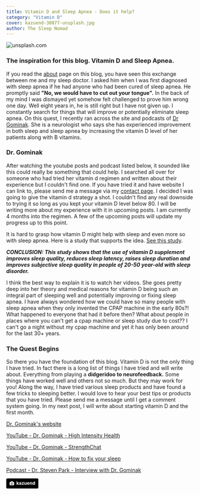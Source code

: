 ```yaml
---
title: Vitamin D and Sleep Apnea - Does it help?
category: "Vitamin D"
cover: kazuend-30877-unsplash.jpg
author: The Sleep Nomad
---
```


![unsplash.com](./kazuend-30877-unsplash.jpg)

### The inspiration for this blog. Vitamin D and Sleep Apnea.

If you read the [about](/about/) page on this blog, you have seen this exchange between me and my sleep doctor. I asked him when I was first diagnosed with sleep apnea if he had anyone who had been cured of sleep apnea. He promptly said **"No, we would have to cut out your tongue".** In the back of my mind I was dismayed yet somehow felt challenged to prove him wrong one day. Well eight years in, he is still right but I have not given up. I constantly search for things that will improve or potentially eliminate sleep apnea. On this quest, I recently ran across the site and podcasts of [Dr Gominak](https://drgominak.com/). She is a neurologist who says she has experienced improvement in both sleep and sleep apnea by increasing the vitamin D level of her patients along with B vitamins.

### Dr. Gominak

After watching the youtube posts and podcast listed below, it sounded like this could really be something that could help. I searched all over for someone who had tried her vitamin d regimen and written about their experience but I couldn't find one. If you have tried it and have website I can link to, please send me a message via my [contact page](/contact/). I decided I was going to give the vitamin d strategy a shot. I couldn't find any real downside to trying it so long as you kept your vitamin D level below 80. I will be writing more about my experience with it in upcoming posts. I am currently 4 months into the regimen. A few of the upcoming posts will update my progress up to this point.

It is hard to grasp how vitamin D might help with sleep and even more so with sleep apnea. Here is a study that supports the idea. [See this study](https://www.ncbi.nlm.nih.gov/pubmed/28475473).

**_CONCLUSION:
This study shows that the use of vitamin D supplement improves sleep quality, reduces sleep latency, raises sleep duration and improves subjective sleep quality in people of 20-50 year-old with sleep disorder._**

I think the best way to explain it is to watch her videos. She goes pretty deep into her theory and medical reasons for vitamin D being such an integral part of sleeping well and potentially improving or fixing sleep apnea. I have always wondered how we could have so many people with sleep apnea when they only invented the CPAP machine in the early 80s?! What happened to everyone that had it before then? What about people in places where you can't get a cpap machine or sleep study due to cost?? I can't go a night without my cpap machine and yet it has only been around for the last 30+ years.

### The Quest Begins

So there you have the foundation of this blog. Vitamin D is not the only thing I have tried. In fact there is a long list of things I have tried and will write about. Everything from playing a **didgeridoo to neurofeedback.** Some things have worked well and others not so much. But they may work for you! Along the way, I have tried various sleep products and have found a few tricks to sleeping better. I would love to hear your best tips or products that you have tried. Please send me a message until I get a comment system going. In my next post, I will write about starting vitamin D and the first month.

[Dr. Gominak's website](https://drgominak.com/)

[YouTube - Dr. Gominak - High Intensity Health](https://www.youtube.com/watch?v=74F22bjBmqE)

[YouTube - Dr. Gominak - StrengthChat](https://www.youtube.com/watch?v=DeJM2SDkKn4)

[YouTube - Dr. Gominak - How to fix your sleep](https://www.youtube.com/watch?v=uj8FTWCb010)

[Podcast - Dr. Steven Park - Interview with Dr. Gominak](http://doctorstevenpark.com/?s=gominak)

<a style="background-color:black;color:white;text-decoration:none;padding:4px 6px;font-family:-apple-system, BlinkMacSystemFont, &quot;San Francisco&quot;, &quot;Helvetica Neue&quot;, Helvetica, Ubuntu, Roboto, Noto, &quot;Segoe UI&quot;, Arial, sans-serif;font-size:12px;font-weight:bold;line-height:1.2;display:inline-block;border-radius:3px" href="https://unsplash.com/@kazuend?utm_medium=referral&amp;utm_campaign=photographer-credit&amp;utm_content=creditBadge" target="_blank" rel="noopener noreferrer" title="Download free do whatever you want high-resolution photos from kazuend"><span style="display:inline-block;padding:2px 3px"><svg xmlns="http://www.w3.org/2000/svg" style="height:12px;width:auto;position:relative;vertical-align:middle;top:-1px;fill:white" viewBox="0 0 32 32"><title>unsplash-logo</title><path d="M20.8 18.1c0 2.7-2.2 4.8-4.8 4.8s-4.8-2.1-4.8-4.8c0-2.7 2.2-4.8 4.8-4.8 2.7.1 4.8 2.2 4.8 4.8zm11.2-7.4v14.9c0 2.3-1.9 4.3-4.3 4.3h-23.4c-2.4 0-4.3-1.9-4.3-4.3v-15c0-2.3 1.9-4.3 4.3-4.3h3.7l.8-2.3c.4-1.1 1.7-2 2.9-2h8.6c1.2 0 2.5.9 2.9 2l.8 2.4h3.7c2.4 0 4.3 1.9 4.3 4.3zm-8.6 7.5c0-4.1-3.3-7.5-7.5-7.5-4.1 0-7.5 3.4-7.5 7.5s3.3 7.5 7.5 7.5c4.2-.1 7.5-3.4 7.5-7.5z"></path></svg></span><span style="display:inline-block;padding:2px 3px">kazuend</span></a>
